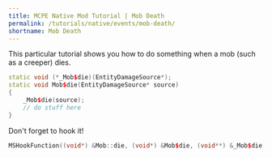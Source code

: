 ```yaml
---
title: MCPE Native Mod Tutorial | Mob Death
permalink: /tutorials/native/events/mob-death/
shortname: Mob Death
---
```

This particular tutorial shows you how to do something when a mob (such as a creeper) dies.

```cpp
static void (*_Mob$die)(EntityDamageSource*);
static void Mob$die(EntityDamageSource* source)
{
	_Mob$die(source);
	// do stuff here
}
```

Don't forget to hook it!

```cpp
MSHookFunction((void*) &Mob::die, (void*) &Mob$die, (void**) &_Mob$die);
```
